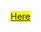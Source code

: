 
<mark>[Here](./gallery/gallery.php.html)</mark>

<!-- 

(See the "Projects showcase" project regarding how PHP projects are handled by this site)

When I was webmaster for the site https://machsikehadas.dk/, we wanted to add an image gallery functionality to the website. It was (I believe) also my first ''real'' experience with PHP. 

https://github.com/tuejoshua/tuejoshua.github.io/tree/main/galleri

-->